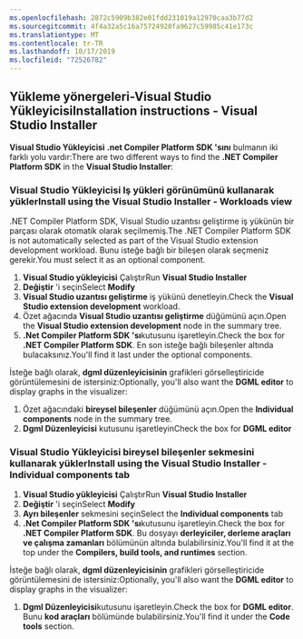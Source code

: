 ```yaml
---
ms.openlocfilehash: 2872c5909b382e01fdd231019a12970caa3b77d2
ms.sourcegitcommit: 4f4a32a5c16a75724920fa9627c59985c41e173c
ms.translationtype: MT
ms.contentlocale: tr-TR
ms.lasthandoff: 10/17/2019
ms.locfileid: "72526782"
---
```

## <a name="installation-instructions---visual-studio-installer"></a><span data-ttu-id="0e82f-101">Yükleme yönergeleri-Visual Studio Yükleyicisi</span><span class="sxs-lookup"><span data-stu-id="0e82f-101">Installation instructions - Visual Studio Installer</span></span>

<span data-ttu-id="0e82f-102">**Visual Studio Yükleyicisi** **.net Compiler Platform SDK 'sını** bulmanın iki farklı yolu vardır:</span><span class="sxs-lookup"><span data-stu-id="0e82f-102">There are two different ways to find the **.NET Compiler Platform SDK** in the **Visual Studio Installer**:</span></span>

### <a name="install-using-the-visual-studio-installer---workloads-view"></a><span data-ttu-id="0e82f-103">Visual Studio Yükleyicisi Iş yükleri görünümünü kullanarak yükler</span><span class="sxs-lookup"><span data-stu-id="0e82f-103">Install using the Visual Studio Installer - Workloads view</span></span>

<span data-ttu-id="0e82f-104">.NET Compiler Platform SDK, Visual Studio uzantısı geliştirme iş yükünün bir parçası olarak otomatik olarak seçilmemiş.</span><span class="sxs-lookup"><span data-stu-id="0e82f-104">The .NET Compiler Platform SDK is not automatically selected as part of the Visual Studio extension development workload.</span></span> <span data-ttu-id="0e82f-105">Bunu isteğe bağlı bir bileşen olarak seçmeniz gerekir.</span><span class="sxs-lookup"><span data-stu-id="0e82f-105">You must select it as an optional component.</span></span>

1. <span data-ttu-id="0e82f-106">**Visual Studio yükleyicisi** Çalıştır</span><span class="sxs-lookup"><span data-stu-id="0e82f-106">Run **Visual Studio Installer**</span></span>
1. <span data-ttu-id="0e82f-107">**Değiştir** 'i seçin</span><span class="sxs-lookup"><span data-stu-id="0e82f-107">Select **Modify**</span></span>
1. <span data-ttu-id="0e82f-108">**Visual Studio uzantısı geliştirme** iş yükünü denetleyin.</span><span class="sxs-lookup"><span data-stu-id="0e82f-108">Check the **Visual Studio extension development** workload.</span></span>
1. <span data-ttu-id="0e82f-109">Özet ağacında **Visual Studio uzantısı geliştirme** düğümünü açın.</span><span class="sxs-lookup"><span data-stu-id="0e82f-109">Open the **Visual Studio extension development** node in the summary tree.</span></span>
1. <span data-ttu-id="0e82f-110">**.Net Compiler Platform SDK 'sı**kutusunu işaretleyin.</span><span class="sxs-lookup"><span data-stu-id="0e82f-110">Check the box for **.NET Compiler Platform SDK**.</span></span> <span data-ttu-id="0e82f-111">En son isteğe bağlı bileşenler altında bulacaksınız.</span><span class="sxs-lookup"><span data-stu-id="0e82f-111">You'll find it last under the optional components.</span></span>

<span data-ttu-id="0e82f-112">İsteğe bağlı olarak, **dgml düzenleyicisinin** grafikleri görselleştiricide görüntülemesini de istersiniz:</span><span class="sxs-lookup"><span data-stu-id="0e82f-112">Optionally, you'll also want the **DGML editor** to display graphs in the visualizer:</span></span>

1. <span data-ttu-id="0e82f-113">Özet ağacındaki **bireysel bileşenler** düğümünü açın.</span><span class="sxs-lookup"><span data-stu-id="0e82f-113">Open the **Individual components** node in the summary tree.</span></span>
1. <span data-ttu-id="0e82f-114">**Dgml Düzenleyicisi** kutusunu işaretleyin</span><span class="sxs-lookup"><span data-stu-id="0e82f-114">Check the box for **DGML editor**</span></span>

### <a name="install-using-the-visual-studio-installer---individual-components-tab"></a><span data-ttu-id="0e82f-115">Visual Studio Yükleyicisi bireysel bileşenler sekmesini kullanarak yükler</span><span class="sxs-lookup"><span data-stu-id="0e82f-115">Install using the Visual Studio Installer - Individual components tab</span></span>

1. <span data-ttu-id="0e82f-116">**Visual Studio yükleyicisi** Çalıştır</span><span class="sxs-lookup"><span data-stu-id="0e82f-116">Run **Visual Studio Installer**</span></span>
1. <span data-ttu-id="0e82f-117">**Değiştir** 'i seçin</span><span class="sxs-lookup"><span data-stu-id="0e82f-117">Select **Modify**</span></span>
1. <span data-ttu-id="0e82f-118">**Ayrı bileşenler** sekmesini seçin</span><span class="sxs-lookup"><span data-stu-id="0e82f-118">Select the **Individual components** tab</span></span>
1. <span data-ttu-id="0e82f-119">**.Net Compiler Platform SDK 'sı**kutusunu işaretleyin.</span><span class="sxs-lookup"><span data-stu-id="0e82f-119">Check the box for **.NET Compiler Platform SDK**.</span></span> <span data-ttu-id="0e82f-120">Bu dosyayı **derleyiciler, derleme araçları ve çalışma zamanları** bölümünün altında bulabilirsiniz.</span><span class="sxs-lookup"><span data-stu-id="0e82f-120">You'll find it at the top under the **Compilers, build tools, and runtimes** section.</span></span>

<span data-ttu-id="0e82f-121">İsteğe bağlı olarak, **dgml düzenleyicisinin** grafikleri görselleştiricide görüntülemesini de istersiniz:</span><span class="sxs-lookup"><span data-stu-id="0e82f-121">Optionally, you'll also want the **DGML editor** to display graphs in the visualizer:</span></span>

1. <span data-ttu-id="0e82f-122">**Dgml Düzenleyicisi**kutusunu işaretleyin.</span><span class="sxs-lookup"><span data-stu-id="0e82f-122">Check the box for **DGML editor**.</span></span> <span data-ttu-id="0e82f-123">Bunu **kod araçları** bölümünde bulabilirsiniz.</span><span class="sxs-lookup"><span data-stu-id="0e82f-123">You'll find it under the **Code tools** section.</span></span>
